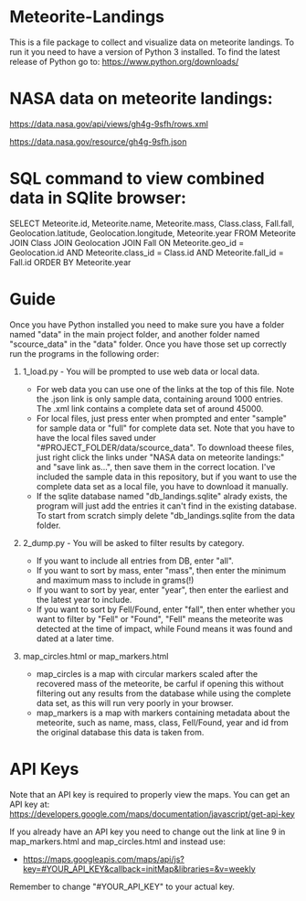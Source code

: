 # Meteorite-Landings
This is a file package to collect and visualize data on meteorite landings. To run it you need to have a version of Python 3 installed. To find the latest release of Python go to: https://www.python.org/downloads/
# NASA data on meteorite landings:
https://data.nasa.gov/api/views/gh4g-9sfh/rows.xml

https://data.nasa.gov/resource/gh4g-9sfh.json
# SQL command to view combined data in SQlite browser:
SELECT Meteorite.id, Meteorite.name, Meteorite.mass, Class.class, Fall.fall, Geolocation.latitude, Geolocation.longitude, Meteorite.year FROM Meteorite JOIN Class JOIN Geolocation JOIN Fall ON Meteorite.geo_id = Geolocation.id AND Meteorite.class_id = Class.id AND Meteorite.fall_id = Fall.id ORDER BY Meteorite.year
# Guide
Once you have Python installed you need to make sure you have a folder named "data" in the main project folder, and another folder named "scource_data" in the "data" folder. Once you have those set up correctly run the programs in the following order:

1. 1_load.py -	You will be prompted to use web data or local data.
      -	For web data you can use one of the links at the top of this file. Note the .json link is only sample data, containing around 1000 entries. The .xml link contains a complete data set of around 45000.
      -	For local files, just press enter when prompted and enter "sample" for sample data or "full" for complete data set. Note that you have to have the local files saved under "#PROJECT_FOLDER/data/scource_data". To download theese files, just right click the links under "NASA data on meteorite landings:" and "save link as...", then save them in the correct location. I've included the sample data in this repository, but if you want to use the complete data set as a local file, you have to download it manually.
      -	If the sqlite database named "db_landings.sqlite" alrady exists, the program will just add the entries it can't find in the existing database. To start from scratch simply delete "db_landings.sqlite from the data folder.

2. 2_dump.py - You will be asked to filter results by category.
      -	If you want to include all entries from DB, enter "all".
      -	If you want to sort by mass, enter "mass", then enter the minimum and maximum mass to include in grams(!)
      -	If you want to sort by year, enter "year", then enter the earliest and the latest year to include.
      -	If you want to sort by Fell/Found, enter "fall", then enter whether you want to filter by "Fell" or "Found", "Fell" means the meteorite was detected at the time of impact, while Found means it was found and dated at a later time.

3. map_circles.html or map_markers.html
      -	map_circles is a map with circular markers scaled after the recovered mass of the meteorite, be carful if opening this without filtering out any results from the database while using the complete data set, as this will run very poorly in your browser.
      -	map_markers is a map with markers containing metadata about the meteorite, such as name, mass, class, Fell/Found, year and id from the original database this data is taken from.
# API Keys
Note that an API key is required to properly view the maps. You can get an API key at: https://developers.google.com/maps/documentation/javascript/get-api-key

If you already have an API key you need to change out the link at line 9 in map_markers.html and map_circles.html and instead use:

- https://maps.googleapis.com/maps/api/js?key=#YOUR_API_KEY&callback=initMap&libraries=&v=weekly

Remember to change "#YOUR_API_KEY" to your actual key.
